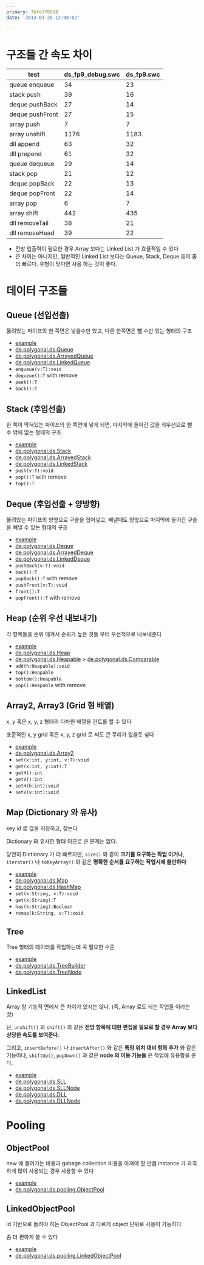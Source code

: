```yaml
---
primary: 7bfe378568
date: '2013-03-28 12:00:02'

---
```


# 구조들 간 속도 차이

|test			|ds_fp9_debug.swc	|ds_fp9.swc	|
|----			|----------------	|----------	|
|queue enqueue	|34					|23			|
|stack push		|39					|16			|
|deque pushBack	|27					|14			|
|deque pushFront|27					|15			|
|array push		|7					|7			|
|array unshift	|1176				|1183		|
|dll append		|63					|32			|
|dll prepend	|61					|32			|
|queue dequeue	|29					|14			|
|stack pop		|21					|12			|
|deque popBack	|22					|13			|
|deque popFront	|22					|14			|
|array pop		|6					|7			|
|array shift	|442				|435		|
|dll removeTail	|38					|21			|
|dll removeHead	|39					|22			|

- 전방 입출력이 필요한 경우 Array 보다는 Linked List 가 효율적일 수 있다
- 큰 차이는 아니지만, 일반적인 Linked List 보다는 Queue, Stack, Deque 등이 좀 더 빠르다. 유형이 맞다면 사용 하는 것이 좋다.

# 데이터 구조들

## Queue (선입선출)

뚫려있는 파이프의 한 쪽면은 넣을수만 있고, 다른 한쪽면은 뺄 수만 있는 형태의 구조

- [example](Queue__Example.as)
- [de.polygonal.ds.Queue](http://polygonal.github.com/ds/doc/types/de/polygonal/ds/Queue.html)
- [de.polygonal.ds.ArrayedQueue](http://polygonal.github.com/ds/doc/types/de/polygonal/ds/ArrayedQueue.html)
- [de.polygonal.ds.LinkedQueue](http://polygonal.github.com/ds/doc/types/de/polygonal/ds/LinkedQueue.html)
- `enqueue(v:T):void`
- `dequeue():T` with remove
- `peek():T`
- `back():T`

## Stack (후입선출)

한 쪽이 막혀있는 파이프의 한 쪽면에 넣게 되면, 마지막에 들어간 값을 최우선으로 뺄 수 밖에 없는 형태의 구조

- [example](Stack__Example.as)
- [de.polygonal.ds.Stack](http://polygonal.github.com/ds/doc/types/de/polygonal/ds/Stack.html)
- [de.polygonal.ds.ArrayedStack](http://polygonal.github.com/ds/doc/types/de/polygonal/ds/ArrayedStack.html)
- [de.polygonal.ds.LinkedStack](http://polygonal.github.com/ds/doc/types/de/polygonal/ds/LinkedStack.html)
- `push(v:T):void`
- `pop():T` with remove
- `top():T`

## Deque (후입선출 + 양방향)

뚫려있는 파이프의 양옆으로 구슬을 집어넣고, 빼낼때도 양옆으로 마지막에 들어간 구슬을 빼낼 수 있는 형태의 구조

- [example](Deque__Example.as)
- [de.polygonal.ds.Deque](http://polygonal.github.com/ds/doc/types/de/polygonal/ds/Deque.html)
- [de.polygonal.ds.ArrayedDeque](http://polygonal.github.com/ds/doc/types/de/polygonal/ds/ArrayedDeque.html)
- [de.polygonal.ds.LinkedDeque](http://polygonal.github.com/ds/doc/types/de/polygonal/ds/LinkedDeque.html)
- `pushBack(v:T):void`
- `back():T`
- `popBack():T` with remove
- `pushFront(v:T):void`
- `front():T`
- `popFront():T` with remove

## Heap (순위 우선 내보내기)

각 항목들을 순위 매겨서 순위가 높은 것들 부터 우선적으로 내보내준다

- [example](Heap__Example.as)
- [de.polygonal.ds.Heap](http://polygonal.github.com/ds/doc/types/de/polygonal/ds/Heap.html)
- [de.polygonal.ds.Heapable](http://polygonal.github.com/ds/doc/types/de/polygonal/ds/Heapable.html) > [de.polygonal.ds.Comparable](http://polygonal.github.com/ds/doc/types/de/polygonal/ds/Comparable.html)
- `add(h:Heapable):void`
- `top():Heapable`
- `bottom():Heapable`
- `pop():Heapable` with remove

## Array2, Array3 (Grid 형 배열)

x, y 혹은 x, y, z 형태의 다차원 배열을 컨트롤 할 수 있다

표준적인 x, y grid 혹은 x, y, z grid 로 써도 큰 무리가 없을듯 싶다

- [example](Array2__Example.as)
- [de.polygonal.ds.Array2](http://polygonal.github.com/ds/doc/types/de/polygonal/ds/Array2.html)
- `set(x:int, y:int, v:T):void`
- `get(x:int, y:int):T`
- `getH():int`
- `getV():int`
- `setH(h:int):void`
- `setV(v:int):void`

## Map (Dictionary 와 유사)

key id 로 값을 저장하고, 찾는다

Dictionary 와 유사한 형태 이므로 큰 문제는 없다.

당연히 Dictionary 가 더 빠르지만, `size()` 와 같이 **크기를 요구하는 작업 이거나**, `iterator()` 나 `toKeyArray()` 와 같은 **명확한 순서를 요구하는 작업시에 쓸만하다**

- [example](Map__Example.as)
- [de.polygonal.ds.Map](http://polygonal.github.com/ds/doc/types/de/polygonal/ds/Map.html)
- [de.polygonal.ds.HashMap](http://polygonal.github.com/ds/doc/types/de/polygonal/ds/HashMap.html)
- `set(k:String, v:T):void`
- `get(k:String):T`
- `has(k:String):Boolean`
- `remap(k:String, v:T):void`

## Tree

Tree 형태의 데이터를 작업하는데 꼭 필요한 수준

- [example](Tree__Example.as)
- [de.polygonal.ds.TreeBuilder](http://polygonal.github.com/ds/doc/types/de/polygonal/ds/TreeBuilder.html)
- [de.polygonal.ds.TreeNode](http://polygonal.github.com/ds/doc/types/de/polygonal/ds/TreeNode.html)

## LinkedList

Array 랑 기능적 면에서 큰 차이가 있지는 않다. (즉, Array 로도 되는 작업들 이라는 것)

단, `unshift()` 와 `shift()` 와 같은 **전방 항목에 대한 편집을 필요로 할 경우 Array 보다 상당한 속도를 보여준다.**

그리고, `insertBefore()` 나 `insertAfter()` 와 같은 **특정 위치 대비 항목 추가** 와 같은 기능이나, `shiftUp()`, `popDown()` 과 같은 **node 의 이동 기능들** 은 작업에 유용함을 준다.

- [example](LinkedList__Example.as)
- [de.polygonal.ds.SLL](http://polygonal.github.com/ds/doc/types/de/polygonal/ds/SLL.html)
- [de.polygonal.ds.SLLNode](http://polygonal.github.com/ds/doc/types/de/polygonal/ds/SLLNode.html)
- [de.polygonal.ds.DLL](http://polygonal.github.com/ds/doc/types/de/polygonal/ds/DLL.html)
- [de.polygonal.ds.DLLNode](http://polygonal.github.com/ds/doc/types/de/polygonal/ds/DLLNode.html)

# Pooling

## ObjectPool 

new 에 들어가는 비용과 gabage collection 비용을 아껴야 할 만큼 instance 가 과격하게 많이 사용되는 경우 사용할 수 있다

- [example](ObjectPool__Example.as)
- [de.polygonal.ds.pooling.ObjectPool](http://polygonal.github.com/ds/doc/types/de/polygonal/ds/pooling/ObjectPool.html)

## LinkedObjectPool

id 기반으로 돌려야 하는 ObjectPool 과 다르게 object 단위로 사용이 가능하다

좀 더 편하게 쓸 수 있다

- [example](LinkedObjectPool__Example.as)
- [de.polygonal.ds.pooling.LinkedObjectPool](http://polygonal.github.com/ds/doc/types/de/polygonal/ds/pooling/LinkedObjectPool.html)